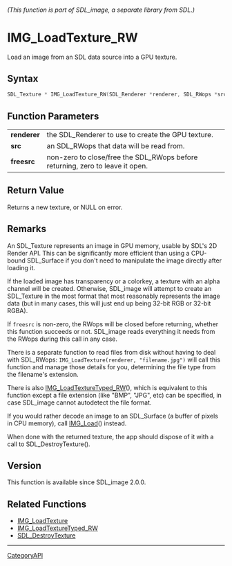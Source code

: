 ###### (This function is part of SDL_image, a separate library from SDL.)
# IMG_LoadTexture_RW

Load an image from an SDL data source into a GPU texture.

## Syntax

```c
SDL_Texture * IMG_LoadTexture_RW(SDL_Renderer *renderer, SDL_RWops *src, int freesrc);

```

## Function Parameters

|                  |                                                                               |
| ---------------- | ----------------------------------------------------------------------------- |
| **renderer**     | the SDL_Renderer to use to create the GPU texture.                            |
| **src**          | an SDL_RWops that data will be read from.                                     |
| **freesrc**      | non-zero to close/free the SDL_RWops before returning, zero to leave it open. |

## Return Value

Returns a new texture, or NULL on error.

## Remarks

An SDL_Texture represents an image in GPU memory, usable by SDL's 2D Render
API. This can be significantly more efficient than using a CPU-bound
SDL_Surface if you don't need to manipulate the image directly after
loading it.

If the loaded image has transparency or a colorkey, a texture with an alpha
channel will be created. Otherwise, SDL_image will attempt to create an
SDL_Texture in the most format that most reasonably represents the image
data (but in many cases, this will just end up being 32-bit RGB or 32-bit
RGBA).

If `freesrc` is non-zero, the RWops will be closed before returning,
whether this function succeeds or not. SDL_image reads everything it needs
from the RWops during this call in any case.

There is a separate function to read files from disk without having to deal
with SDL_RWops: `IMG_LoadTexture(renderer, "filename.jpg")` will call this
function and manage those details for you, determining the file type from
the filename's extension.

There is also [IMG_LoadTextureTyped_RW](IMG_LoadTextureTyped_RW)(), which
is equivalent to this function except a file extension (like "BMP", "JPG",
etc) can be specified, in case SDL_image cannot autodetect the file format.

If you would rather decode an image to an SDL_Surface (a buffer of pixels
in CPU memory), call [IMG_Load](IMG_Load)() instead.

When done with the returned texture, the app should dispose of it with a
call to SDL_DestroyTexture().

## Version

This function is available since SDL_image 2.0.0.

## Related Functions

* [IMG_LoadTexture](IMG_LoadTexture)
* [IMG_LoadTextureTyped_RW](IMG_LoadTextureTyped_RW)
* [SDL_DestroyTexture](SDL_DestroyTexture)

----
[CategoryAPI](CategoryAPI)

